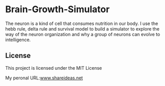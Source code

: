 # Brain-Growth-Simulator
The neuron is a kind of cell that consumes nutrition in our body. I use the hebb rule, delta rule and survival model to build a simulator to explore the way of the neuron organization and why a group of neurons can evolve to intelligence.

## License
This project is licensed under the MIT License 

My peronal URL:www.shareideas.net
